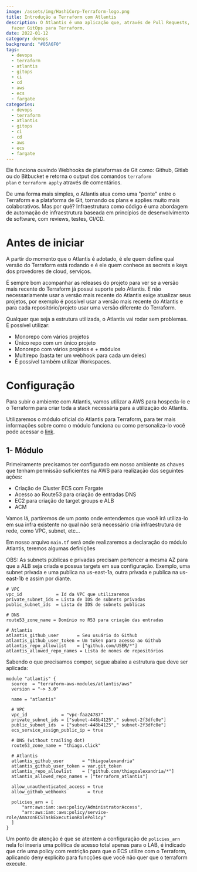 ```yaml
---
image: /assets/img/HashiCorp-Terraform-logo.png
title: Introdução a Terraform com Atlantis
description: O Atlantis é uma aplicação que, através de Pull Requests, permite
  fazer GitOps para Terraform.
date: 2022-01-12
category: devops
background: "#05A6F0"
tags:
  - devops
  - terraform
  - atlantis
  - gitops
  - ci
  - cd
  - aws
  - ecs
  - fargate
categories:
  - devops
  - terraform
  - atlantis
  - gitops
  - ci
  - cd
  - aws
  - ecs
  - fargate
---
```

Ele funciona ouvindo Webhooks de plataformas de Git como: Github, Gitlab ou do Bitbucket e retorna o output dos comandos `terraform plan` e `terraform apply` através de comentários.

De uma forma mais simples, o Atlantis atua como uma "ponte" entre o Terraform e a plataforma de Git, tornando os plans e applies muito mais colaborativos. Mas por quê?  Infraestrutura como código é uma abordagem de automação de infraestrutura baseada em princípios de desenvolvimento de software, com reviews, testes, CI/CD.

# Antes de iniciar

A partir do momento que o Atlantis é adotado, é ele quem define qual versão do Terraform está rodando e é ele quem conhece as secrets e keys dos provedores de cloud, serviços.

É sempre bom acompanhar as releases do projeto para ver se a versão mais recente do Terraform já possui suporte pelo Atlantis. E não necessariamente usar a versão mais recente do Atlantis exige atualizar seus projetos, por exemplo é possível usar a versão mais recente do Atlantis e para cada repositório/projeto usar uma versão diferente do Terraform.

Qualquer que seja a estrutura utilizada, o Atlantis vai rodar sem problemas. É possível utilizar:

* Monorepo com vários projetos
* Único repo com um único projeto
* Monorepo com vários projetos e + módulos
* Multirepo (basta ter um webhook para cada um deles)
* É possível também utilizar Workspaces.

# Configuração

Para subir o ambiente com Atlantis, vamos utilizar a AWS para hospeda-lo e o Terraform para criar toda a stack necessária para a utilização do Atlantis.

Utilizaremos o módulo oficial do Atlantis para Terraform, para ter mais informações sobre como o módulo funciona ou como personaliza-lo você pode acessar o [link](https://registry.terraform.io/modules/terraform-aws-modules/atlantis/aws/latest).

## 1- Módulo

Primeiramente precisamos ter configurado em nosso ambiente as chaves que tenham permissão suficientes na AWS para realização das seguintes ações:

* Criação de Cluster ECS com Fargate
* Acesso ao Route53 para criação de entradas DNS
* EC2 para criação de target groups e ALB
* ACM

Vamos lá, partiremos de um ponto onde entendemos que você irá utiliza-lo em sua infra existente no qual não será necessário cria infraestrutura de rede, como VPC, subnet, etc...

Em nosso arquivo `main.tf` será onde realizaremos a declaração do módulo Atlantis, teremos algumas definições

OBS: As subnets públicas e privadas precisam pertencer a mesma AZ para que a ALB seja criada e possua targets em sua configuração.
Exemplo, uma subnet privada e uma publica na us-east-1a, outra privada e publica na us-east-1b e assim por diante.

```
# VPC 
vpc_id             = Id da VPC que utilizaremos
private_subnet_ids = Lista de IDS de subnets privadas
public_subnet_ids  = Lista de IDS de subnets publicas

# DNS
route53_zone_name = Domínio no R53 para criação das entradas

# Atlantis
atlantis_github_user       = Seu usuário do Github
atlantis_github_user_token = Um token para acesso ao Github
atlantis_repo_allowlist    = ["github.com/USER/*"]
atlantis_allowed_repo_names = Lista de nomes de repositórios
```

Sabendo o que precisamos compor, segue abaixo a estrutura que deve ser aplicada:

```
module "atlantis" {
  source  = "terraform-aws-modules/atlantis/aws"
  version = "~> 3.0"

  name = "atlantis"

  # VPC
  vpc_id             = "vpc-faa24787"
  private_subnet_ids = ["subnet-448b4125","	subnet-2f3dfc0e"]
  public_subnet_ids  = ["subnet-448b4125","	subnet-2f3dfc0e"]
  ecs_service_assign_public_ip = true

  # DNS (without trailing dot)
  route53_zone_name = "thiago.click"

  # Atlantis
  atlantis_github_user       = "thiagoalexandria"
  atlantis_github_user_token = var.git_token
  atlantis_repo_allowlist    = ["github.com/thiagoalexandria/*"]
  atlantis_allowed_repo_names = ["terraform_atlantis"]

  allow_unauthenticated_access = true
  allow_github_webhooks        = true

  policies_arn = [
      "arn:aws:iam::aws:policy/AdministratorAccess",
      "arn:aws:iam::aws:policy/service-role/AmazonECSTaskExecutionRolePolicy"
  ]
}
```

Um ponto de atenção é que se atentem a configuração de `policies_arn` nela foi inseria uma politica de acesso total apenas para o LAB, é indicado que crie uma policy com restrição para que o ECS utilize com o Terraform, aplicando deny explicito para funcções que você não quer que o terraform execute.



